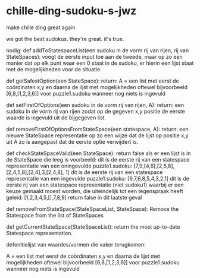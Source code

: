 # chille-ding-sudoku-s-jwz
make chille ding great again

we got the best sudokus. they're great. it's true.

nodig:
def addToStatespaceList(een sudoku in de vorm rij van rijen, rij van StateSpaces):
   voegt de eerste input toe aan de tweede, maar op zo een manier dat op elk punt waar een 0 staat in de sudoku,
   er hierin een lijst staat met de mogelijkheden voor de situatie.


def getSafestOption(een StateSpace):
   return: A = een list met eerst de coördinaten x,y en daarna de lijst met mogelijkheden
   oftewel bijvoorbeeld [6,8,[1,2,3,6]] voor puzzle1.sudoku wanneer nog niets is ingevuld

def setFirstOfOptions(een sudoku in de vorm rij van rijen, A):
   return: een sudoku in de vorm rij van rijen zodat op de gegeven x,y positie de eerste waarde is ingevuld uit
           de bijgegeven list.

def removeFirstOfOptionsFromStateSpace(een statespace, A):
   return: een nieuwe StateSpace representatie op zo een wijze dat de lijst op positie x,y uit A zo is aangepast dat
           de eerste optie verwijdert is.

def checkStateSpaceValid(een StateSpace):
   return false als er een lijst is in de StateSpace die leeg is
          voorbeeld:
          dit is de eerste rij van een statespace representatie van een oningevulde puzzle1.sudoku:
          [7,9,[4,6],[2,5,8],[2,4,5,8],[2,4],3,[2,4,8], 1]
          dit is de eerste rij van een statespace representatie van een ingevulde puzzle1.sudoku:
          [9,7,6,8,5,4,3,2,1]
          dit is de eerste rij van een statespace representatie (niet sudoku1) waarbij er een keuze gemaakt moest worden,
          die uiteindelijk tot een tegenspraak heeft geleid:
          [1,2,3,4,5,[],7,8,9]
          return false in dit laatste geval

def removeFromStateSpace(StateSpaceList, StateSpace):
   Remove the Statespace from the list of StateSpaces

def getCurrentStateSpace(StateSpaceList):
    return the most up-to-date Statespace representation.


defenitielijst van waardes/vormen die vaker terugkomen:

A = een list met eerst de coördinaten x,y en daarna de lijst met mogelijkheden
   oftewel bijvoorbeeld [6,8,[1,2,3,6]] voor puzzle1.sudoku wanneer nog niets is ingevuld

